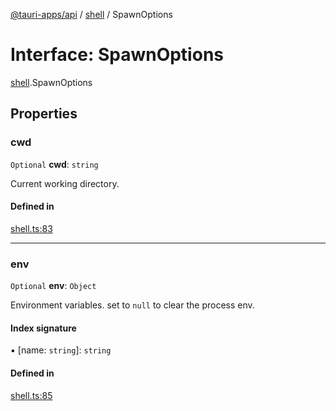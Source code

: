 [@tauri-apps/api](../README.md) / [shell](../modules/shell.md) / SpawnOptions

# Interface: SpawnOptions

[shell](../modules/shell.md).SpawnOptions

## Properties

### cwd

 `Optional` **cwd**: `string`

Current working directory.

#### Defined in

[shell.ts:83](https://github.com/tauri-apps/tauri/blob/47666c4/tooling/api/src/shell.ts#L83)

___

### env

 `Optional` **env**: `Object`

Environment variables. set to `null` to clear the process env.

#### Index signature

▪ [name: `string`]: `string`

#### Defined in

[shell.ts:85](https://github.com/tauri-apps/tauri/blob/47666c4/tooling/api/src/shell.ts#L85)
